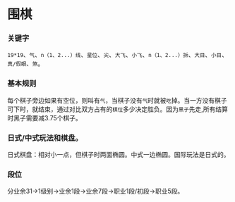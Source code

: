# 围棋
<!-- :other: -->

### 关键字

`19*19`、`气`、`n（1、2...）线`、`星位`、`尖`、`大飞`、`小飞`、`n（1、2...）拆`、`大目`、`小目`、`真/假眼`、`煞`。

### 基本规则

每个棋子旁边如果有空位，则叫有`气`，当棋子没有`气`时就被`吃`掉。当一方没有棋子可下时，就结束，通过对比双方占有的`棋位`多少决定胜负。因为`黑子`先走,所有结算时黑子需要减3.75个棋子。

### 日式/中式玩法和棋盘。
日式棋盘：相对小一点，但棋子时两面椭圆。中式一边椭圆。国际玩法是日式的。

### 段位

分业余31->1级别->业余1段->业余7段->职业1段/初段->职业5段。
